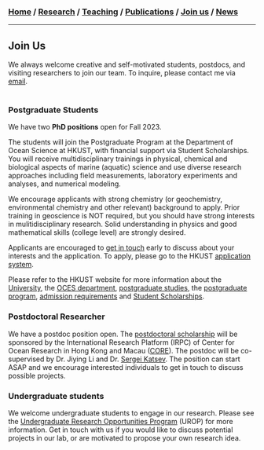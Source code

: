 

### [**Home**](README.md)  /  [**Research**](research.md)  /  [**Teaching**](teaching.md)   /  [**Publications**](publications.md)  /  [**Join us**](joinus.md)  /  [**News**](news.md) 
---
## Join Us

We always welcome creative and self-motivated students, postdocs, and visiting researchers to join our team. 
To inquire, please contact me via [email](mailto:jiyingli@ust.hk).
 <br/><br/>

### Postgraduate Students

We have two **PhD positions** open for Fall 2023. 

The students will join the Postgraduate Program at the Department of Ocean Science at HKUST, with financial support via Student Scholarships. You will receive multidisciplinary trainings in physical, chemical and biological aspects of marine (aquatic) science and use diverse research approaches including field measurements, laboratory experiments and analyses, and numerical modeling. 

We encourage applicants with strong chemistry (or geochemistry, environmental chemistry and other relevant) background to apply. Prior training in geoscience is NOT required, but you should have strong interests in mulitidisciplinary research. Solid understanding in physics and good mathematical skills (college level) are strongly desired. 

Applicants are encouraged to [get in touch](mailto:jiyingli@ust.hk) early to discuss about your interests and the application. To apply, please go to the HKUST [application system](https://pg.ust.hk/prospective-students/admissions/online-application). 

Please refer to the HKUST website for more information about the [University](https://www.ust.hk/), the [OCES department](https://oces.ust.hk/), [postgraduate studies](https://pg.ust.hk/prospective-students/home), the [postgraduate program](https://oces.ust.hk/program-overview), [admission requirements](https://pg.ust.hk/prospective-students/admissions/admission-requirements) and [Student Scholarships](https://pg.ust.hk/prospective-students/scholarship-fees/generous-scholarship).

### Postdoctoral Researcher 
We have a postdoc position open. The [postdoctoral scholarship](https://core-hkmacau.hkust.edu.hk/sites/default/files/2022-02/CORE/Advertisement%20(to%20be%20posted%20on%20CORE%20web).pdf) will be sponsored by the International Research Platform (IRPC) of Center for Ocean Research in Hong Kong and Macau ([CORE](https://core-hkmacau.ust.hk)). The postdoc will be co-supervised by Dr. Jiying Li and Dr. [Sergei Katsev](https://sites.google.com/d.umn.edu/katsev-lab/home). The position can start ASAP and we encourage interested individuals to get in touch to discuss possible projects. 

### Undergraduate students 
We welcome undergraduate students to engage in our research. Please see the [Undergraduate Research Opportunities Program](https://urop.ust.hk/) (UROP) for more information. Get in touch with us if you would like to discuss potential projects in our lab, or are motivated to propose your own research idea. 


